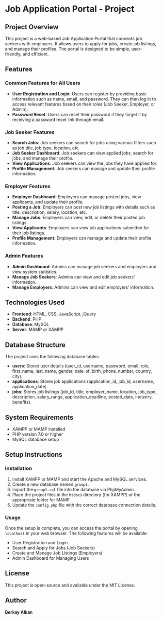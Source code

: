 # Job Application Portal - Project

## Project Overview
This project is a web-based Job Application Portal that connects job seekers with employers. It allows users to apply for jobs, create job listings, and manage their profiles. The portal is designed to be simple, user-friendly, and efficient.

## Features
### Common Features for All Users
- **User Registration and Login**: Users can register by providing basic information such as name, email, and password. They can then log in to access relevant features based on their roles (Job Seeker, Employer, or Admin).
- **Password Reset**: Users can reset their password if they forget it by receiving a password reset link through email.

### Job Seeker Features
- **Search Jobs**: Job seekers can search for jobs using various filters such as job title, job type, location, etc.
- **Job Seeker Dashboard**: Job seekers can view applied jobs, search for jobs, and manage their profile.
- **View Applications**: Job seekers can view the jobs they have applied for.
- **Profile Management**: Job seekers can manage and update their profile information.

### Employer Features
- **Employer Dashboard**: Employers can manage posted jobs, view applicants, and update their profile.
- **Posting a Job**: Employers can post new job listings with details such as title, description, salary, location, etc.
- **Manage Jobs**: Employers can view, edit, or delete their posted job listings.
- **View Applicants**: Employers can view job applications submitted for their job listings.
- **Profile Management**: Employers can manage and update their profile information.

### Admin Features
- **Admin Dashboard**: Admins can manage job seekers and employers and view system statistics.
- **Manage Job Seekers**: Admins can view and edit job seekers' information.
- **Manage Employers**: Admins can view and edit employers' information.

## Technologies Used
- **Frontend**: HTML, CSS, JavaScript, jQuery
- **Backend**: PHP
- **Database**: MySQL
- **Server**: MAMP or XAMPP

## Database Structure
The project uses the following database tables:
- **users**: Stores user details (user_id, username, password, email, role, first_name, last_name, gender, date_of_birth, phone_number, country, city).
- **applications**: Stores job applications (application_id, job_id, username, application_date).
- **jobs**: Stores job listings (job_id, title, employer_name, location, job_type, description, salary_range, application_deadline, posted_date, industry, benefits).

## System Requirements
- XAMPP or MAMP installed
- PHP version 7.0 or higher
- MySQL database setup

## Setup Instructions

### Installation
1. Install XAMPP or MAMP and start the Apache and MySQL services.
2. Create a new database named `group1`.
3. Import the `group1.sql` file into the database via PhpMyAdmin.
4. Place the project files in the `htdocs` directory (for XAMPP) or the appropriate folder for MAMP.
5. Update the `config.php` file with the correct database connection details.

### Usage
Once the setup is complete, you can access the portal by opening `localhost` in your web browser. The following features will be available:
- User Registration and Login
- Search and Apply for Jobs (Job Seekers)
- Create and Manage Job Listings (Employers)
- Admin Dashboard for Managing Users

## License
This project is open-source and available under the MIT License.

## Author
**Berkay Alkan**
